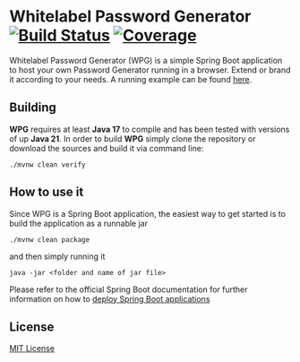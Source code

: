 # Whitelabel Password Generator [![Build Status](https://github.com/fkaratas/whitelabel-password-generator/workflows/Build/badge.svg)](https://github.com/fkaratas/whitelabel-password-generator/actions/workflows/build.yml) [![Coverage](https://sonarcloud.io/api/project_badges/measure?project=fkaratas_whitelabel-password-generator&metric=coverage)](https://sonarcloud.io/summary/overall?id=fkaratas_whitelabel-password-generator)

Whitelabel Password Generator (WPG) is a simple Spring Boot application to host your own Password Generator running in a browser. Extend or brand it according to your needs. A running example can be found [here](https://www.pwd-generator.com).

## Building

**WPG** requires at least **Java 17** to compile and has been tested with versions of up **Java 21**. In order to build **WPG** simply clone the repository or download the sources and build it via command line: 
```
./mvnw clean verify
```

## How to use it

Since WPG is a Spring Boot application, the easiest way to get started is to build the application as a runnable jar
```
./mvnw clean package
```

and then simply running it

```
java -jar <folder and name of jar file>
```

Please refer to the official Spring Boot documentation for further information on how to [deploy Spring Boot applications](https://docs.spring.io/spring-boot/3.4/how-to/deployment/index.html)

## License

[MIT License](LICENSE)
